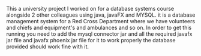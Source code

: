 This a university project I worked on for a database systems course alongside 2 other colleagues using java, javaFX and MYSQL. it is a database management system for a Red Cross Department where we have volunteers and chiefs and equipment's and ambulances and so on.
In order to get this running you need to add the mysql connector jar and all the required javafx jar file and javafx phoenix jar file for it to work properly the database provided should work fine with it.
